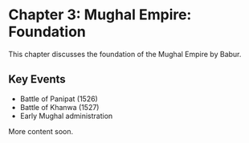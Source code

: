 # Chapter 3: Mughal Empire: Foundation

This chapter discusses the foundation of the Mughal Empire by Babur.

## Key Events
- Battle of Panipat (1526)
- Battle of Khanwa (1527)
- Early Mughal administration

More content soon.
